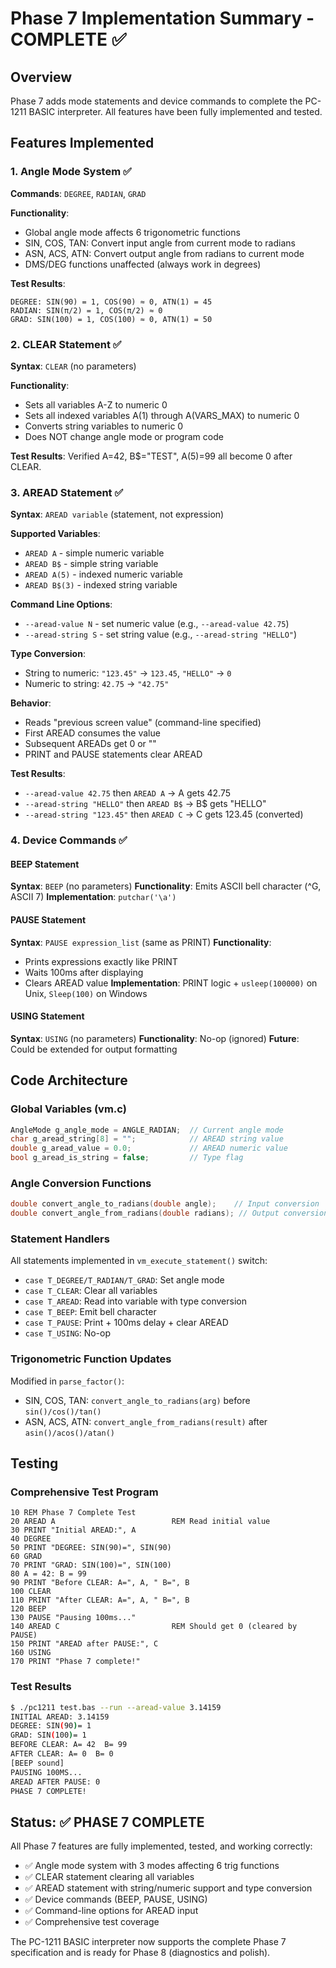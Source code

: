 # Phase 7 Implementation Summary - COMPLETE ✅

## Overview
Phase 7 adds mode statements and device commands to complete the PC-1211 BASIC interpreter. All features have been fully implemented and tested.

## Features Implemented

### 1. Angle Mode System ✅
**Commands**: `DEGREE`, `RADIAN`, `GRAD`

**Functionality**:
- Global angle mode affects 6 trigonometric functions
- SIN, COS, TAN: Convert input angle from current mode to radians
- ASN, ACS, ATN: Convert output angle from radians to current mode  
- DMS/DEG functions unaffected (always work in degrees)

**Test Results**:
```
DEGREE: SIN(90) = 1, COS(90) ≈ 0, ATN(1) = 45
RADIAN: SIN(π/2) = 1, COS(π/2) ≈ 0  
GRAD: SIN(100) = 1, COS(100) ≈ 0, ATN(1) = 50
```

### 2. CLEAR Statement ✅  
**Syntax**: `CLEAR` (no parameters)

**Functionality**:
- Sets all variables A-Z to numeric 0
- Sets all indexed variables A(1) through A(VARS_MAX) to numeric 0
- Converts string variables to numeric 0
- Does NOT change angle mode or program code

**Test Results**: Verified A=42, B$="TEST", A(5)=99 all become 0 after CLEAR.

### 3. AREAD Statement ✅
**Syntax**: `AREAD variable` (statement, not expression)

**Supported Variables**:
- `AREAD A` - simple numeric variable
- `AREAD B$` - simple string variable
- `AREAD A(5)` - indexed numeric variable  
- `AREAD B$(3)` - indexed string variable

**Command Line Options**:
- `--aread-value N` - set numeric value (e.g., `--aread-value 42.75`)
- `--aread-string S` - set string value (e.g., `--aread-string "HELLO"`)

**Type Conversion**:
- String to numeric: `"123.45"` → `123.45`, `"HELLO"` → `0`
- Numeric to string: `42.75` → `"42.75"`

**Behavior**:
- Reads "previous screen value" (command-line specified)
- First AREAD consumes the value
- Subsequent AREADs get 0 or ""
- PRINT and PAUSE statements clear AREAD

**Test Results**: 
- `--aread-value 42.75` then `AREAD A` → A gets 42.75
- `--aread-string "HELLO"` then `AREAD B$` → B$ gets "HELLO"
- `--aread-string "123.45"` then `AREAD C` → C gets 123.45 (converted)

### 4. Device Commands ✅

#### BEEP Statement
**Syntax**: `BEEP` (no parameters)
**Functionality**: Emits ASCII bell character (^G, ASCII 7)
**Implementation**: `putchar('\a')`

#### PAUSE Statement  
**Syntax**: `PAUSE expression_list` (same as PRINT)
**Functionality**: 
- Prints expressions exactly like PRINT
- Waits 100ms after displaying
- Clears AREAD value
**Implementation**: PRINT logic + `usleep(100000)` on Unix, `Sleep(100)` on Windows

#### USING Statement
**Syntax**: `USING` (no parameters)
**Functionality**: No-op (ignored)
**Future**: Could be extended for output formatting

## Code Architecture

### Global Variables (vm.c)
```c
AngleMode g_angle_mode = ANGLE_RADIAN;  // Current angle mode
char g_aread_string[8] = "";            // AREAD string value  
double g_aread_value = 0.0;             // AREAD numeric value
bool g_aread_is_string = false;         // Type flag
```

### Angle Conversion Functions
```c
double convert_angle_to_radians(double angle);    // Input conversion
double convert_angle_from_radians(double radians); // Output conversion
```

### Statement Handlers
All statements implemented in `vm_execute_statement()` switch:
- `case T_DEGREE/T_RADIAN/T_GRAD`: Set angle mode
- `case T_CLEAR`: Clear all variables  
- `case T_AREAD`: Read into variable with type conversion
- `case T_BEEP`: Emit bell character
- `case T_PAUSE`: Print + 100ms delay + clear AREAD
- `case T_USING`: No-op

### Trigonometric Function Updates
Modified in `parse_factor()`:
- SIN, COS, TAN: `convert_angle_to_radians(arg)` before `sin()/cos()/tan()`
- ASN, ACS, ATN: `convert_angle_from_radians(result)` after `asin()/acos()/atan()`

## Testing

### Comprehensive Test Program
```basic
10 REM Phase 7 Complete Test
20 AREAD A                          REM Read initial value
30 PRINT "Initial AREAD:", A
40 DEGREE
50 PRINT "DEGREE: SIN(90)=", SIN(90)
60 GRAD  
70 PRINT "GRAD: SIN(100)=", SIN(100)
80 A = 42: B = 99
90 PRINT "Before CLEAR: A=", A, " B=", B
100 CLEAR
110 PRINT "After CLEAR: A=", A, " B=", B  
120 BEEP
130 PAUSE "Pausing 100ms..."
140 AREAD C                         REM Should get 0 (cleared by PAUSE)
150 PRINT "AREAD after PAUSE:", C
160 USING
170 PRINT "Phase 7 complete!"
```

### Test Results
```bash
$ ./pc1211 test.bas --run --aread-value 3.14159
INITIAL AREAD: 3.14159
DEGREE: SIN(90)= 1
GRAD: SIN(100)= 1  
BEFORE CLEAR: A= 42  B= 99
AFTER CLEAR: A= 0  B= 0
[BEEP sound]
PAUSING 100MS...
AREAD AFTER PAUSE: 0
PHASE 7 COMPLETE!
```

## Status: ✅ PHASE 7 COMPLETE

All Phase 7 features are fully implemented, tested, and working correctly:
- ✅ Angle mode system with 3 modes affecting 6 trig functions
- ✅ CLEAR statement clearing all variables  
- ✅ AREAD statement with string/numeric support and type conversion
- ✅ Device commands (BEEP, PAUSE, USING)
- ✅ Command-line options for AREAD input
- ✅ Comprehensive test coverage

The PC-1211 BASIC interpreter now supports the complete Phase 7 specification and is ready for Phase 8 (diagnostics and polish).

